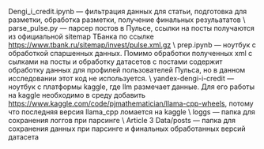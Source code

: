 Dengi_i_credit.ipynb — фильтрация данных для статьи, подготовка для разметки, обработка разметки, получение финальных резульататов \\
parse_pulse.py — парсер постов в Пульсе, ссылки на посты получаются из официальной sitemap TБанка по ссылке https://www.tbank.ru/sitemap/invest/pulse.xml.gz \\
prep.ipynb — ноутбук с обработкой спаршенных данных. Помимо обработки полученных xml с сылками на посты и обработку датасетов с постами содержит обработку данных для профилей пользователей Пульса, но в данном исследовании этот код не используется. \\
yandex-dengi-i-credit — ноутбук с платформы kaggle, где llm размечает данные. Для его работы на kaggle необходимо в среду добавить https://www.kaggle.com/code/pjmathematician/llama-cpp-wheels, потому что последняя версия llama_cpp ломается на kaggle \\
loggs — папка для сохранения логгов при парсинге \\
Article 3 Data/posts — папка для сохранения данных при парсинге и финальных обработанных версий датасета
